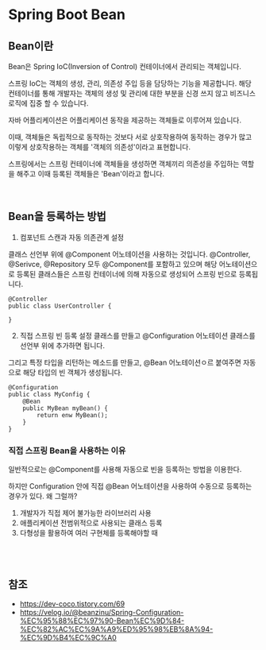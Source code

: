 # Spring Boot Bean

## Bean이란
Bean은 Spring IoC(Inversion of Control) 컨테이너에서 관리되는 객체입니다.

스프링 IoC는 객체의 생성, 관리, 의존성 주입 등을 담당하는 기능을 제공합니다. 해당 컨테이너를 통해 개발자는 객체의 생성 및 관리에 대한 부분을 신경 쓰지 않고 비즈니스 로직에 집중 할 수 있습니다.

자바 어플리케이션은 어플리케이션 동작을 제공하는 객체들로 이루어져 있습니다.

이때, 객체들은 독립적으로 동작하는 것보다 서로 상호작용하여 동작하는 경우가 많고 이렇게 상호작용하는 객체를 '객체의 의존성'이라고 표현합니다.

스프링에서는 스프링 컨테이너에 객체들을 생성하면 객체끼리 의존성을 주입하는 역할을 해주고 이때 등록된 객체들은 'Bean'이라고 합니다.

<br>

## Bean을 등록하는 방법
1. 컴포넌트 스캔과 자동 의존관계 설정

클래스 선언부 위에 @Component 어노테이션을 사용하는 것입니다.
@Controller, @Serivce, @Repository 모두 @Component를 포함하고 있으며 해당 어노테이션으로 등록된 클래스들은 스프링 컨테이너에 의해 자동으로 생성되어 스프링 빈으로 등록됩니다.

```
@Controller
public class UserController {

}
```

2. 직접 스프링 빈 등록
설정 클래스를 만들고 @Configuration 어노테이션 클래스를 선언부 위에 추가하면 됩니다.

그리고 특정 타입을 리턴하는 메소드를 만들고, @Bean 어노테이션ㅇ르 붙여주면 자동으로 해당 타입의 빈 객체가 생성됩니다.

```
@Configuration
public class MyConfig {
    @Bean
    public MyBean myBean() {
        return enw MyBean();
    }
}
```

### 직접 스프링 Bean을 사용하는 이유
일반적으로는 @Component를 사용해 자동으로 빈을 등록하는 방법을 이용한다.

하지만 Configuration 안에 직접 @Bean 어노테이션을 사용하여 수동으로 등록하는 경우가 있다. 왜 그럴까?

1. 개발자가 직접 제어 불가능한 라이브러리 사용
2. 애플리케이션 전범위적으로 사용되는 클래스 등록
3. 다형성을 활용하여 여러 구현체를 등록해야할 때


<br>
<br>

## 참조
- https://dev-coco.tistory.com/69
- https://velog.io/@beanzinu/Spring-Configuration-%EC%95%88%EC%97%90-Bean%EC%9D%84-%EC%82%AC%EC%9A%A9%ED%95%98%EB%8A%94-%EC%9D%B4%EC%9C%A0
